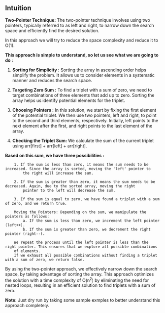 ## Intuition

**Two-Pointer Technique:**
The two-pointer technique involves using two pointers, typically referred to as left and right, to narrow down the 
search space and efficiently find the desired solution.

In this approach we will try to reduce the space complexity and reduce it to O(1).

**This approach is simple to understand, so let us see what we are going to do :** 

1. **Sorting for Simplicity :** Sorting the array in ascending order helps simplify the problem. It allows us to consider elements in a systematic manner and reduces the search space. 

2. **Targeting Zero Sum :** To find a triplet with a sum of zero, we need to target combinations of three elements that add up to zero. Sorting the array helps us identify potential elements for the triplet.

3. **Choosing Pointers :** In this solution, we start by fixing the first element of the potential triplet. We then use two pointers, left and right, to point to the second and third elements, respectively. Initially, left points to the next element after the first, and right points to the last element of the array.

4. **Checking the Triplet Sum:** We calculate the sum of the current triplet using arr[first] + arr[left] + arr[right]. 
    
**Based on this sum, we have three possibilities :**
```
    1. If the sum is less than zero, it means the sum needs to be increased. Since the array is sorted, moving the 'left' pointer to
        the right will increase the sum.
  
    2. If the sum is greater than zero, it means the sum needs to be decreased. Again, due to the sorted array, moving the right
        pointer to the left will decrease the sum.

    3. If the sum is equal to zero, we have found a triplet with a sum of zero, and we return true.
    
    Moving the Pointers: Depending on the sum, we manipulate the pointers as follows:
        a. If the sum is less than zero, we increment the left pointer (left++).
        b. If the sum is greater than zero, we decrement the right pointer (right--).
   
    We repeat the process until the left pointer is less than the right pointer. This ensures that we explore all possible combinations
    of elements.
    If we exhaust all possible combinations without finding a triplet with a sum of zero, we return false.
```

By using the two-pointer approach, we effectively narrow down the search space, by taking advantage of sorting the array. This approach optimizes the solution with a time complexity of O(n<sup>2</sup>) by eliminating the need for nested loops, resulting in an efficient solution to find triplets with a sum of zero.

**Note:** Just dry run by taking some sample exmples to better understand this approach completely.